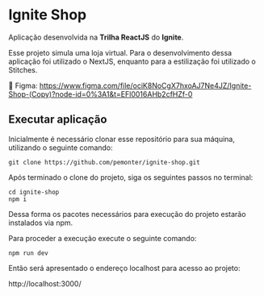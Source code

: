 # Ignite Shop

Aplicação desenvolvida na **Trilha ReactJS** do **Ignite**.

Esse projeto simula uma loja virtual. Para o desenvolvimento dessa aplicação foi utilizado o NextJS, enquanto para a estilização foi utilizado o Stitches.

📱 Figma: https://www.figma.com/file/ociK8NoCgX7hxoAJ7Ne4JZ/Ignite-Shop-(Copy)?node-id=0%3A1&t=EFl0016AHb2cfHZf-0

## Executar aplicação

Inicialmente é necessário clonar esse repositório para sua máquina, utilizando o seguinte comando: 

```
git clone https://github.com/pemonter/ignite-shop.git
```

Após terminado o clone do projeto, siga os seguintes passos no terminal:
```
cd ignite-shop
npm i
```

Dessa forma os pacotes necessários para execução do projeto estarão instalados via npm.

Para proceder a execução execute o seguinte comando:

``` 
npm run dev
```

Então será apresentado o endereço localhost para acesso ao projeto:

http://localhost:3000/
